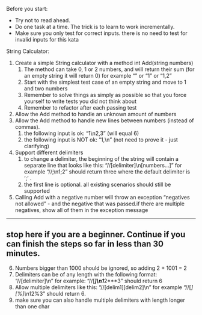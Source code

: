 Before you start:
 
- Try not to read ahead.
- Do one task at a time. The trick is to learn to work incrementally.
- Make sure you only test for correct inputs. there is no need to test for invalid inputs for this kata
 
String Calculator:

1) Create a simple String calculator with a method int Add(string numbers)
    1. The method can take 0, 1 or 2 numbers, and will return their sum (for an empty string it will return 0) for example “” or “1” or “1,2”
    2. Start with the simplest test case of an empty string and move to 1 and two numbers
    3. Remember to solve things as simply as possible so that you force yourself to write tests you did not think about
    4. Remember to refactor after each passing test
2) Allow the Add method to handle an unknown amount of numbers
3) Allow the Add method to handle new lines between numbers (instead of commas).
    1. the following input is ok:  “1\n2,3”  (will equal 6)
    2. the following input is NOT ok:  “1,\n” (not need to prove it - just clarifying)
4) Support different delimiters
    1. to change a delimiter, the beginning of the string will contain a separate line that looks like this:   “//[delimiter]\n[numbers…]” for example “//;\n1;2” should return three where the default delimiter is ‘;’ .
    2. the first line is optional. all existing scenarios should still be supported
5) Calling Add with a negative number will throw an exception “negatives not allowed” - and the negative that was passed.if there are multiple negatives, show all of them in the exception message

-----------------------------------------------------------------------------------------------------------------------
stop here if you are a beginner. Continue if you can finish the steps so far in less than 30 minutes.
-----------------------------------------------------------------------------------------------------------------------

6) Numbers bigger than 1000 should be ignored, so adding 2 + 1001  = 2
7) Delimiters can be of any length with the following format:  “//[delimiter]\n” for example: “//[***]\n1***2***3” should return 6
8) Allow multiple delimiters like this:  “//[delim1][delim2]\n” for example “//[*][%]\n1*2%3” should return 6.
9) make sure you can also handle multiple delimiters with length longer than one char
